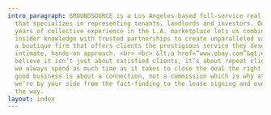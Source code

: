 ```yaml
---
intro_paragraph: GROUNDSOURCE is a Los Angeles-based full-service real estate firm
  that specializes in representing tenants, landlords and investors. Our forty-five
  years of collective experience in the L.A. marketplace lets us combine extensive
  insider knowledge with trusted partnerships to create unparalleled value. We’re
  a boutique firm that offers clients the prestigious service they deserve with an
  intimate, hands-on approach. <br> <br> &lt;a href=”www.ebay.com”&gt;ebay&lt;/a&gt;<br>We
  believe it isn’t just about satisfied clients, it’s about repeat clients. Therefore,
  we always spend as much time as it takes to close the deal the right way. For us,
  good business is about a connection, not a commission which is why at GROUNDSOURCE
  we’re by your side from the fact-finding to the lease signing and every step along
  the way.
layout: index
---
```



